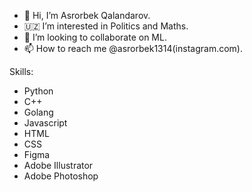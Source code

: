 
- 👋 Hi, I’m Asrorbek Qalandarov.
- 🇺🇿 I’m interested in Politics and Maths.
- 👀 I’m looking to collaborate on ML.
- 📫 How to reach me @asrorbek1314(instagram.com).

Skills:
- Python
- C++
- Golang
- Javascript
- HTML
- CSS
- Figma
- Adobe Illustrator
- Adobe Photoshop

<!---
AsrorbekQ/AsrorbekQ is a ✨ special ✨ repository because its `README.md` (this file) appears on your GitHub profile.
You can click the Preview link to take a look at your changes.
--->
